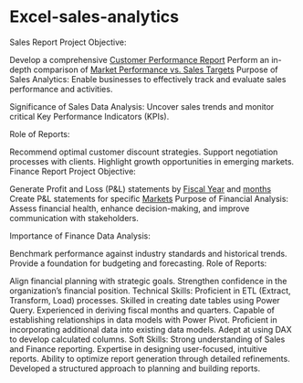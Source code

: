 # Excel-sales-analytics
Sales Report
Project Objective:

Develop a comprehensive [Customer Performance Report](https://github.com/keerthana883/Excel-sales-analytics/blob/main/Customer%20Performance%20Report.pdf)
Perform an in-depth comparison of [Market Performance vs. Sales Targets](https://github.com/keerthana883/Excel-sales-analytics/blob/main/Market%20Performance%20vs%20Target%20Report.pdf)
Purpose of Sales Analytics:
Enable businesses to effectively track and evaluate sales performance and activities.

Significance of Sales Data Analysis:
Uncover sales trends and monitor critical Key Performance Indicators (KPIs).

Role of Reports:

Recommend optimal customer discount strategies.
Support negotiation processes with clients.
Highlight growth opportunities in emerging markets.
Finance Report
Project Objective:

Generate Profit and Loss (P&L) statements by [Fiscal Year](https://github.com/keerthana883/Excel-sales-analytics/blob/main/P%26L%20Statement%20by%20Fiscal%20Year.pdf) and [months](https://github.com/keerthana883/Excel-sales-analytics/blob/main/P%26L%20Statement%20by%20Months.pdf)
Create P&L statements for specific [Markets](https://github.com/keerthana883/Excel-sales-analytics/blob/main/P%26L%20Statement%20by%20Markets.pdf)
Purpose of Financial Analysis:
Assess financial health, enhance decision-making, and improve communication with stakeholders.

Importance of Finance Data Analysis:

Benchmark performance against industry standards and historical trends.
Provide a foundation for budgeting and forecasting.
Role of Reports:

Align financial planning with strategic goals.
Strengthen confidence in the organization’s financial position.
Technical Skills:
Proficient in ETL (Extract, Transform, Load) processes.
Skilled in creating date tables using Power Query.
Experienced in deriving fiscal months and quarters.
Capable of establishing relationships in data models with Power Pivot.
Proficient in incorporating additional data into existing data models.
Adept at using DAX to develop calculated columns.
Soft Skills:
Strong understanding of Sales and Finance reporting.
Expertise in designing user-focused, intuitive reports.
Ability to optimize report generation through detailed refinements.
Developed a structured approach to planning and building reports.
